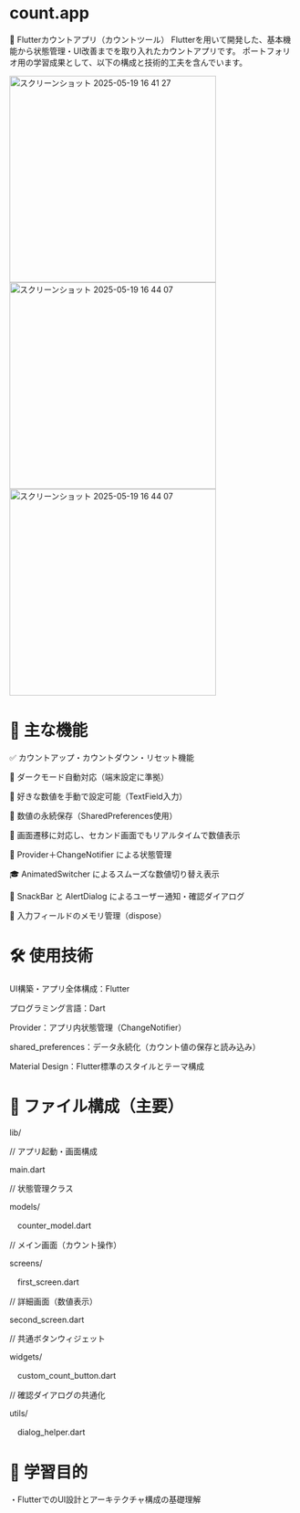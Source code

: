 # count.app
🧮 Flutterカウントアプリ（カウントツール）
Flutterを用いて開発した、基本機能から状態管理・UI改善までを取り入れたカウントアプリです。
ポートフォリオ用の学習成果として、以下の構成と技術的工夫を含んでいます。

<img width="362" alt="スクリーンショット 2025-05-19 16 41 27" src="https://github.com/user-attachments/assets/10fcda66-d41b-41a5-832b-c7a7a466486b" />
<img width="362" alt="スクリーンショット 2025-05-19 16 44 07" src="https://github.com/user-attachments/assets/0e533c92-d552-4f70-8b21-2ab40c6146b8" />
<img width="362" alt="スクリーンショット 2025-05-19 16 44 07" src="https://github.com/user-attachments/assets/6e6596eb-5e5c-42c5-a2a4-7c2ec1438430" />

# 🚀 主な機能
✅ カウントアップ・カウントダウン・リセット機能

🌙 ダークモード自動対応（端末設定に準拠）

🔢 好きな数値を手動で設定可能（TextField入力）

💾 数値の永続保存（SharedPreferences使用）

🔄 画面遷移に対応し、セカンド画面でもリアルタイムで数値表示

🎯 Provider＋ChangeNotifier による状態管理

🎓 AnimatedSwitcher によるスムーズな数値切り替え表示

💬 SnackBar と AlertDialog によるユーザー通知・確認ダイアログ

🧼 入力フィールドのメモリ管理（dispose）

# 🛠️ 使用技術
UI構築・アプリ全体構成：Flutter

プログラミング言語：Dart

Provider：アプリ内状態管理（ChangeNotifier）

shared_preferences：データ永続化（カウント値の保存と読み込み）

Material Design：Flutter標準のスタイルとテーマ構成

# 📂 ファイル構成（主要）

lib/

// アプリ起動・画面構成

main.dart      

 // 状態管理クラス
 
models/

　counter_model.dart         

// メイン画面（カウント操作）

screens/

　first_screen.dart         

// 詳細画面（数値表示）

second_screen.dart         

// 共通ボタンウィジェット

widgets/

　custom_count_button.dart   

// 確認ダイアログの共通化

utils/

　dialog_helper.dart         

    
# 🎯 学習目的
・FlutterでのUI設計とアーキテクチャ構成の基礎理解
